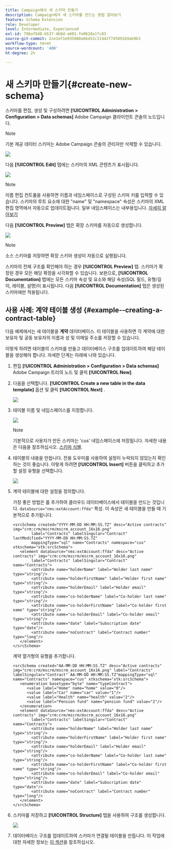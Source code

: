 ```yaml
---
title: Campaign에서 새 스키마 만들기
description: Campaign에서 새 스키마를 만드는 방법 알아보기
feature: Schema Extension
role: Developer
level: Intermediate, Experienced
exl-id: 796af848-b537-4b8d-a601-fe0628a1fc83
source-git-commit: 2ce1ef1e935080a66452c31442f745891b9ab9b3
workflow-type: tm+mt
source-wordcount: '408'
ht-degree: 2%

---
```


# 새 스키마 만들기{#create-new-schema}

스키마를 편집, 생성 및 구성하려면 **[!UICONTROL Administration > Configuration > Data schemas]** Adobe Campaign 클라이언트 콘솔의 노드입니다.

>[!NOTE]
>
>기본 제공 데이터 스키마는 Adobe Campaign 콘솔의 관리자만 삭제할 수 있습니다.

![](assets/schema_navtree.png)

다음 **[!UICONTROL Edit]** 탭에는 스키마의 XML 콘텐츠가 표시됩니다.

![](assets/schema_edition.png)

>[!NOTE]
>
>이름 편집 컨트롤을 사용하면 이름과 네임스페이스로 구성된 스키마 키를 입력할 수 있습니다. 스키마의 루트 요소에 대한 &quot;name&quot; 및 &quot;namespace&quot; 속성은 스키마의 XML 편집 영역에서 자동으로 업데이트됩니다. 일부 네임스페이스는 내부용입니다. [자세히 알아보기](schemas.md#reserved-namespaces)

다음 **[!UICONTROL Preview]** 탭은 확장 스키마를 자동으로 생성합니다.

![](assets/schema_edition2.png)

>[!NOTE]
>
>소스 스키마를 저장하면 확장 스키마 생성이 자동으로 실행됩니다.

스키마의 전체 구조를 확인해야 하는 경우 **[!UICONTROL Preview]** 탭. 스키마가 확장된 경우 모든 해당 확장을 시각화할 수 있습니다. 보완으로, **[!UICONTROL Documentation]** 탭에는 모든 스키마 속성 및 요소와 해당 속성(SQL 필드, 유형/길이, 레이블, 설명)이 표시됩니다. 다음 **[!UICONTROL Documentation]** 탭은 생성된 스키마에만 적용됩니다.

## 사용 사례: 계약 테이블 생성 {#example--creating-a-contract-table}

다음 예제에서는 새 테이블을 **계약** 데이터베이스. 이 테이블을 사용하면 각 계약에 대한 보유자 및 공동 보유자의 이름과 성 및 이메일 주소를 저장할 수 있습니다.

이렇게 하려면 테이블의 스키마를 만들고 데이터베이스 구조를 업데이트하여 해당 테이블을 생성해야 합니다. 자세한 단계는 아래에 나와 있습니다.

1. 편집 **[!UICONTROL Administration > Configuration > Data schemas]** Adobe Campaign 트리의 노드 및 클릭 **[!UICONTROL New]**.
1. 다음을 선택합니다. **[!UICONTROL Create a new table in the data template]** 옵션 및 클릭 **[!UICONTROL Next]** .

   ![](assets/create_new_schema.png)

1. 테이블 이름 및 네임스페이스를 지정합니다.

   ![](assets/create_new_param.png)

   >[!NOTE]
   >
   >기본적으로 사용자가 만든 스키마는 &#39;cus&#39; 네임스페이스에 저장됩니다. 자세한 내용은 다음을 참조하십시오. [스키마 식별](extend-schema.md#identification-of-a-schema).

1. 테이블의 내용을 만듭니다. 전용 도우미를 사용하여 설정이 누락되지 않았는지 확인하는 것이 좋습니다. 이렇게 하려면 **[!UICONTROL Insert]** 버튼을 클릭하고 추가할 설정 유형을 선택합니다.

   ![](assets/create_new_content.png)

1. 계약 테이블에 대한 설정을 정의합니다.

   가장 좋은 방법은 를 추가하여 클라우드 데이터베이스에서 테이블을 만드는 것입니다. `dataSource="nms:extAccount:ffda"` 특성. 이 속성은 새 테이블을 만들 때 기본적으로 추가됩니다.

   ```
   <srcSchema created="YYYY-MM-DD HH:MM:SS.TZ" desc="Active contracts" img="crm:crm/mscrm/mscrm_account_16x16.png"
           label="Contracts" labelSingular="Contract" lastModified="YYYY-MM-DD HH:MM:SS.TZ"
           mappingType="sql" name="Contracts" namespace="cus" xtkschema="xtk:srcSchema">
      <element dataSource="nms:extAccount:ffda" desc="Active contracts" img="crm:crm/mscrm/mscrm_account_16x16.png"
           label="Contracts" labelSingular="Contract" name="Contracts">
           <attribute name="holderName" label="Holder last name" type="string"/>
           <attribute name="holderFirstName" label="Holder first name" type="string"/>
           <attribute name="holderEmail" label="Holder email" type="string"/>
           <attribute name="co-holderName" label="Co-holder last name" type="string"/>           
           <attribute name="co-holderFirstName" label="Co-holder first name" type="string"/>           
           <attribute name="co-holderEmail" label="Co-holder email" type="string"/>    
           <attribute name="date" label="Subscription date" type="date"/>     
           <attribute name="noContract" label="Contract number" type="long"/> 
      </element>
   </srcSchema>
   ```

   계약 열거형의 유형을 추가합니다.

   ```
   <srcSchema created="AA-MM-DD HH:MM:SS.TZ" desc="Active contracts" img="crm:crm/mscrm/mscrm_account_16x16.png" label="Contracts" labelSingular="Contract" AA-MM-DD HH:MM:SS.TZ"mappingType="sql" name="Contracts" namespace="cus" xtkschema="xtk:srcSchema">
      <enumeration basetype="byte" name="typeContract">
         <value label="Home" name="home" value="0"/>
         <value label="Car" name="car" value="1"/>
         <value label="Health" name="health" value="2"/>
         <value label="Pension fund" name="pension fund" value="2"/>
      </enumeration>
      <element dataSource="nms:extAccount:ffda" desc="Active contracts" img="crm:crm/mscrm/mscrm_account_16x16.png"
           label="Contracts" labelSingular="Contract" name="Contracts">
           <attribute name="holderName" label="Holder last name" type="string"/>
           <attribute name="holderFirstName" label="Holder first name" type="string"/>
           <attribute name="holderEmail" label="Holder email" type="string"/>
           <attribute name="co-holderName" label="Co-holder last name" type="string"/>           
           <attribute name="co-holderFirstName" label="Co-holder first name" type="string"/>           
           <attribute name="co-holderEmail" label="Co-holder email" type="string"/>    
           <attribute name="date" label="Subscription date" type="date"/>     
           <attribute name="noContract" label="Contract number" type="long"/> 
      </element>
   </srcSchema>
   ```

1. 스키마를 저장하고 **[!UICONTROL Structure]** 탭을 사용하여 구조를 생성합니다.

   ![](assets/configuration_structure.png)

1. 데이터베이스 구조를 업데이트하여 스키마가 연결될 테이블을 만듭니다. 이 작업에 대한 자세한 정보는 [이 섹션](update-database-structure.md)을 참조하십시오.

